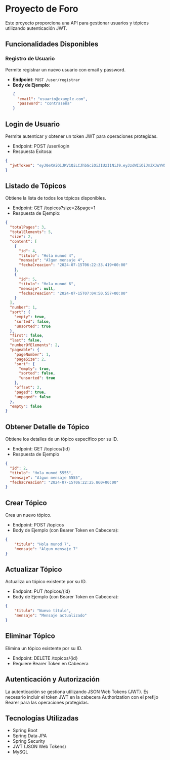 # Proyecto de Foro

Este proyecto proporciona una API para gestionar usuarios y tópicos utilizando autenticación JWT.

## Funcionalidades Disponibles

### Registro de Usuario

Permite registrar un nuevo usuario con email y password.

- **Endpoint**: `POST /user/registrar`
- **Body de Ejemplo**:
  ```json
  {
    "email": "usuario@example.com",
    "password": "contraseña"
  }
    ```

## Login de Usuario
Permite autenticar y obtener un token JWT para operaciones protegidas.

- Endpoint: POST /user/login
- Respuesta Exitosa:
```json
{
  "jwtToken": "eyJ0eXAiOiJKV1QiLCJhbGciOiJIUzI1NiJ9.eyJzdWIiOiJmZXJuYW5kbzIiwiaXNzIjoiZm9ybyIsImlkIjozfQ.XXXX.XXXX"
}
```

## Listado de Tópicos
Obtiene la lista de todos los tópicos disponibles.

- Endpoint: GET /topicos?size=2&page=1
- Respuesta de Ejemplo:
```json
{
  "totalPages": 3,
  "totalElements": 5,
  "size": 2,
  "content": [
    {
      "id": 4,
      "titulo": "Hola munod 4",
      "mensaje": "Algun mensaje 4",
      "fechaCreacion": "2024-07-15T06:22:33.419+00:00"
    },
    {
      "id": 5,
      "titulo": "Hola munod 6",
      "mensaje": null,
      "fechaCreacion": "2024-07-15T07:04:50.557+00:00"
    }
  ],
  "number": 1,
  "sort": {
    "empty": true,
    "sorted": false,
    "unsorted": true
  },
  "first": false,
  "last": false,
  "numberOfElements": 2,
  "pageable": {
    "pageNumber": 1,
    "pageSize": 2,
    "sort": {
      "empty": true,
      "sorted": false,
      "unsorted": true
    },
    "offset": 2,
    "paged": true,
    "unpaged": false
  },
  "empty": false
}
```

## Obtener Detalle de Tópico
Obtiene los detalles de un tópico específico por su ID.

- Endpoint: GET /topicos/{id}
- Respuesta de Ejemplo
```json
{
  "id": 2,
  "titulo": "Hola munod 5555",
  "mensaje": "Algun mensaje 5555",
  "fechaCreacion": "2024-07-15T06:22:25.860+00:00"
}
```
## Crear Tópico
Crea un nuevo tópico.

- Endpoint: POST /topicos
- Body de Ejemplo (con Bearer Token en Cabecera):
```json
{
    "titulo": "Hola munod 7",
    "mensaje": "Algun mensaje 7"
}
```


## Actualizar Tópico
Actualiza un tópico existente por su ID.

- Endpoint: PUT /topicos/{id}
- Body de Ejemplo (con Bearer Token en Cabecera):
```json
{
    "titulo": "Nuevo título",
    "mensaje": "Mensaje actualizado"
}
```

## Eliminar Tópico
Elimina un tópico existente por su ID.

- Endpoint: DELETE /topicos/{id}
- Requiere Bearer Token en Cabecera

## Autenticación y Autorización
La autenticación se gestiona utilizando JSON Web Tokens (JWT). Es necesario incluir el token JWT en la cabecera Authorization con el prefijo Bearer para las operaciones protegidas.

## Tecnologías Utilizadas
- Spring Boot
- Spring Data JPA
- Spring Security
- JWT (JSON Web Tokens)
- MySQL
